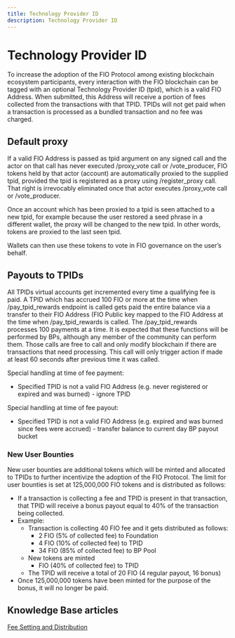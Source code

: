 ```yaml
---
title: Technology Provider ID
description: Technology Provider ID
---
```


# Technology Provider ID

To increase the adoption of the FIO Protocol among existing blockchain ecosystem participants, every interaction with the FIO blockchain can be tagged with an optional Technology Provider ID (tpid), which is a valid FIO Address. When submitted, this Address will receive a portion of fees collected from the transactions with that TPID. TPIDs will not get paid when a transaction is processed as a bundled transaction and no fee was charged.

## Default proxy

If a valid FIO Address is passed as tpid argument on any signed call and the actor on that call has never executed /proxy_vote call or /vote_producer, FIO tokens held by that actor (account) are automatically proxied to the supplied tpid, provided the tpid is registered as a proxy using /register_proxy call. That right is irrevocably eliminated once that actor executes /proxy_vote call or /vote_producer.

Once an account which has been proxied to a tpid is seen attached to a new tpid, for example because the user restored a seed phrase in a different wallet, the proxy will be changed to the new tpid. In other words, tokens are proxied to the last seen tpid.

Wallets can then use these tokens to vote in FIO governance on the user’s behalf.

## Payouts to TPIDs

All TPIDs virtual accounts get incremented every time a qualifying fee is paid. A TPID which has accrued 100 FIO or more at the time when /pay_tpid_rewards endpoint is called gets paid the entire balance via a transfer to their FIO Address (FIO Public key mapped to the FIO Address at the time when /pay_tpid_rewards is called. The /pay_tpid_rewards processes 100 payments at a time. It is expected that these functions will be performed by BPs, although any member of the community can perform them. Those calls are free to call and only modify blockchain if there are transactions that need processing. This call will only trigger action if made at least 60 seconds after previous time it was called.

Special handling at time of fee payment:

* Specified TPID is not a valid FIO Address (e.g. never registered or expired and was burned) - ignore TPID

Special handling at time of fee payout:

* Specified TPID is not a valid FIO Address (e.g. expired and was burned since fees were accrued) - transfer balance to current day BP payout bucket

### New User Bounties

New user bounties are additional tokens which will be minted and allocated to TPIDs to further incentivize the adoption of the FIO Protocol. The limit for user bounties is set at 125,000,000 FIO tokens and is distributed as follows:

* If a transaction is collecting a fee and TPID is present in that transaction, that TPID will receive a bonus payout equal to 40% of the transaction being collected.
* Example:
  * Transaction is collecting 40 FIO fee and it gets distributed as follows:
     * 2 FIO (5% of collected fee) to Foundation
     * 4 FIO (10% of collected fee) to TPID
     * 34 FIO (85% of collected fee) to BP Pool
  * New tokens are minted
     * FIO (40% of collected fee) to TPID
  * The TPID will receive a total of 20 FIO (4 regular payout, 16 bonus)
* Once 125,000,000 tokens have been minted for the purpose of the bonus, it will no longer be paid.

## Knowledge Base articles

[Fee Setting and Distribution](https://kb.fioprotocol.io/fio-chain/fees)


